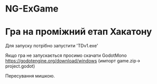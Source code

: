 # NG-ExGame
# Гра на проміжний етап Хакатону

Для запуску потрібно запустити 'TDv1.exe'

Якщо гра не запускається просимо скачати GodotMono
https://godotengine.org/download/windows
(импорт game.zip-> project.godot)

Пересування мишкою.
